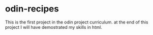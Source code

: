# odin-recipes

This is the first project in the odin project curriculum. at the end of this project I will have demostrated my skills in html.
